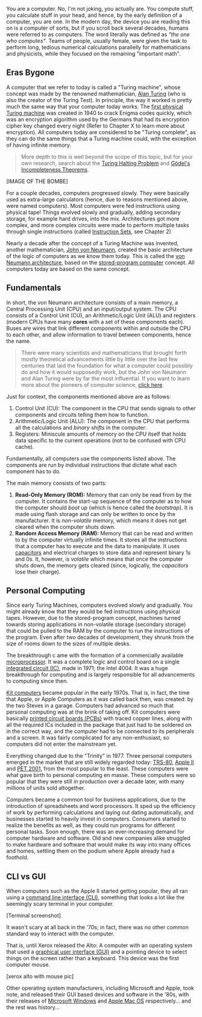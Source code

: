 You are a computer. No, I'm not joking, you actually are. You compute stuff, you calculate stuff in your head, and hence, by the early definition of a computer, you are one. In the modern day, the device you are reading this on is a computer of sorts, but if you scroll back several decades, humans were referred to as computers. The word literally was defined as *"the one who computes"*. Teams of people, usually female, were given the task to perform long, tedious numerical calculations parallelly for mathematicians and physicists, while they focused on the remaining "important math".

## Eras Bygone
A computer that we refer to today is called a "Turing machine", whose concept was made by the renowned mathematician, [Alan Turing](https://en.wikipedia.org/wiki/Alan_Turing) (who is also the creator of the Turing Test). In principle, the way it worked is pretty much the same way that your computer today works. The [first physical Turing machine](https://en.wikipedia.org/wiki/Bombe) was created in 1940 to crack Enigma codes quickly, which was an encryption algorithm used by the Germans that had its encryption cipher key changed every night (Refer to Chapter X to learn more about encryption). All computers today are considered to be "Turing complete", as they can do the same things that a Turing machine could, with the exception of having infinite memory. 

> <tip>More depth to this is well beyond the scope of this topic, but for your own research, search about the [Turing Halting Problem](https://en.wikipedia.org/wiki/Halting_problem) and [Gödel's Incompleteness Theorems](https://en.wikipedia.org/wiki/G%C3%B6del%27s_incompleteness_theorems).</tip>

[IMAGE OF THE BOMBE]

For a couple decades, computers progressed slowly. They were basically used as extra-large calculators (hence, due to reasons mentioned above, were named computers). Most computers were fed instructions using physical tape! Things evolved slowly and gradually, adding secondary storage, for example hard drives, into the mix. Architectures got more complex, and more complex circuits were made to perform multiple tasks through single instructions (called [Instruction Sets](https://en.wikipedia.org/wiki/Instruction_set_architecture), see Chapter 2)

Nearly a decade after the concept of a Turing Machine was invented, another mathematician, [John von Neumann](https://en.wikipedia.org/wiki/John_von_Neumann), created the basic architecture of the logic of computers as we know them today. This is called the [von Neumann architecture](https://en.wikipedia.org/wiki/Von_Neumann_architecture), based on the [stored-program computer](https://en.wikipedia.org/wiki/Stored-program_computer) concept. All computers today are based on the same concept.

## Fundamentals

In short, the von Neumann architecture consists of a main memory, a Central Processing Unit (CPU) and an input/output system. The CPU consists of a Control Unit (CU), an Arithmetic/Logic Unit (ALU) and registers (modern CPUs have many **cores** with a set of these components each). Buses are wires that link different components within and outside the CPU to each other, and allow information to travel between components, hence the name.

> <dyk> There were many scientists and mathematicians that brought forth mostly theoretical advancements little by little over the last few centuries that laid the foundation for what a computer could possibly do and how it would supposedly work, but the John von Neumann and Alan Turing were by far the most influential. If you want to learn more about the pioneers of computer science, [click here](https://en.wikipedia.org/wiki/List_of_pioneers_in_computer_science).</dyk>

Just for context, the components mentioned above are as follows:

1. Control Unit (CU): The component in the CPU that sends signals to other components and circuits telling them how to function.
2. Arithmetic/Logic Unit (ALU): The component in the CPU that performs all the calculations and *binary shifts* in the computer.
3. Registers: Miniscule amounts of memory on the CPU itself that holds data specific to the current operations (not to be confused with CPU cache).

Fundamentally, all computers use the components listed above. The components are run by individual instructions that dictate what each component has to do.

The main memory consists of two parts:

1. **Read-Only Memory (ROM):** Memory that can only be read from by the computer. It contains the start-up sequence of the computer as to how the computer should *boot* up (which is hence called the *bootstrap*). It is made using flash storage and can only be written to once by the manufacturer. It is *non-volatile* memory, which means it does not get cleared when the computer shuts down.
2. **Random Access Memory (RAM):** Memory that can be read and written to by the computer virtually infinite times. It stores all the instructions that a computer has to execute and the data to manipulate. It uses [capacitors](https://en.wikipedia.org/wiki/Capacitor) and electrical charges to store data and represent binary 1s and 0s. It, however, is *volatile* which means that once the computer shuts down, the memory gets cleared (since, logically, the *capacitors* lose their charge).

## Personal Computing
Since early Turing Machines, computers evolved slowly and gradually. You might already know that they would be fed instructions using physical tapes. However, due to the stored-program concept, machines turned towards storing applications in non-volatile storage (secondary storage) that could be pulled to the RAM by the computer to run the instructions of the program. Even after two decades of development, they shrunk from the size of rooms down to the sizes of multiple desks.

The breakthrough c ame with the formation of a commercially available [microprocessor](). It was a complete logic and control board on a single [integrated circuit (IC)](), made in 1971; the Intel 4004. It was a huge breakthrough for computing and is largely responsible for all advancements to computing since then.

[Kit computers](https://en.wikipedia.org/wiki/History_of_personal_computers) became popular in the early 1970s. That is, in fact, the time that Apple, or Apple Computers as it was called back then, was created: by the two Steves in a garage. Computers had advanced so much that personal computing was at the brink of taking off. Kit computers were basically [printed circuit boards (PCBs)](https://en.wikipedia.org/wiki/Printed_circuit_board) with traced copper lines, along with all the required ICs included in the package that just had to be soldered on in the correct way, and the computer had to be connected to its peripherals and a screen. It was fairly complicated for any non-enthusiast, so computers did not enter the mainstream yet.

Everything changed due to the "Trinity" in 1977. Three personal computers emerged in the market that are still widely regarded today: [TRS-80](https://en.wikipedia.org/wiki/TRS-80), [Apple II](https://en.wikipedia.org/wiki/Apple_II_%281977_computer%29) and [PET 2001](https://en.wikipedia.org/wiki/PET_2001), from the most popular to the least. These computers were what gave birth to personal computing en masse. These computers were so popular that they were still in production over a decade later, with many millions of units sold altogether.

Computers became a common tool for business applications, due to the introduction of spreadsheets and word processors. It sped up the efficiency of work by performing calculations and laying out dating automatically, and businesses started to heavily invest in computers. Consumers started to realize the benefits as well, as they could run programs for different personal tasks. Soon enough, there was an ever-increasing demand for computer hardware and software. Old and new companies alike struggled to make hardware and software that would make its way into many offices and homes, settling them on the podium where Apple already had a foothold.

## CLI vs GUI
When computers such as the Apple II started getting popular, they all ran using a [command line interface (CLI)](https://en.wikipedia.org/wiki/Command-line_interface), something that looks a lot like the seemingly scary terminal in your computer.

[Terminal screenshot]

It wasn't scary at all back in the '70s; in fact, there was no other common standard way to interact with the computer.

That is, until Xerox released the Alto: A computer with an operating system that used a [graphical user interface (GUI)](https://en.wikipedia.org/wiki/Graphical_user_interface) and a pointing device to select things on the screen rather than a keyboard. This device was the first computer mouse.

[xerox alto with mouse pic]

Other operating system manufacturers, including Microsoft and Apple, took note, and released their GUI based devices and software in the '80s, with their releases of [Microsoft Windows](https://en.wikipedia.org/wiki/Microsoft_Windows) and [Apple Mac OS](https://en.wikipedia.org/wiki/Classic_Mac_OS) respectively... and the rest was history...